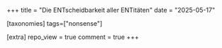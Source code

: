 +++
title = "Die ENTscheidbarkeit aller ENTitäten"
date = "2025-05-17"

[taxonomies]
tags=["nonsense"]

[extra]
repo_view = true
comment = true
+++
